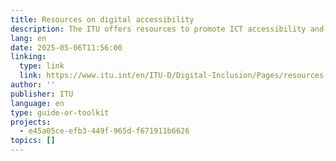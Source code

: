 ```yaml
---
title: Resources on digital accessibility
description: The ITU offers resources to promote ICT accessibility and digital inclusion, supporting Member States in developing inclusive digital policies. Key resources include toolkits, guidelines, reports, and online training on making digital services accessible to all, including people with disabilities. These materials aim to help create more inclusive digital societies.
lang: en
date: 2025-05-06T11:56:00
linking:
  type: link
  link: https://www.itu.int/en/ITU-D/Digital-Inclusion/Pages/resources-on-ICT-accessibility/default.aspx
author: ''
publisher: ITU
language: en
type: guide-or-toolkit
projects:
  - e45a05ce-efb3-449f-965d-f671911b6626
topics: []
---
```


